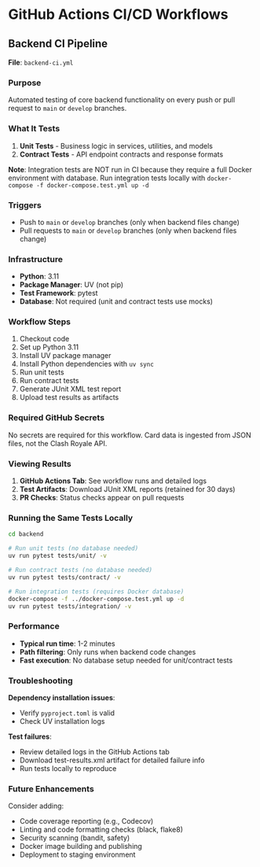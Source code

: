 # GitHub Actions CI/CD Workflows

## Backend CI Pipeline

**File**: `backend-ci.yml`

### Purpose
Automated testing of core backend functionality on every push or pull request to `main` or `develop` branches.

### What It Tests
1. **Unit Tests** - Business logic in services, utilities, and models
2. **Contract Tests** - API endpoint contracts and response formats

**Note**: Integration tests are NOT run in CI because they require a full Docker environment with database. Run integration tests locally with `docker-compose -f docker-compose.test.yml up -d`

### Triggers
- Push to `main` or `develop` branches (only when backend files change)
- Pull requests to `main` or `develop` branches (only when backend files change)

### Infrastructure
- **Python**: 3.11
- **Package Manager**: UV (not pip)
- **Test Framework**: pytest
- **Database**: Not required (unit and contract tests use mocks)

### Workflow Steps
1. Checkout code
2. Set up Python 3.11
3. Install UV package manager
4. Install Python dependencies with `uv sync`
5. Run unit tests
6. Run contract tests
7. Generate JUnit XML test report
8. Upload test results as artifacts

### Required GitHub Secrets

No secrets are required for this workflow. Card data is ingested from JSON files, not the Clash Royale API.

### Viewing Results

1. **GitHub Actions Tab**: See workflow runs and detailed logs
2. **Test Artifacts**: Download JUnit XML reports (retained for 30 days)
3. **PR Checks**: Status checks appear on pull requests

### Running the Same Tests Locally

```bash
cd backend

# Run unit tests (no database needed)
uv run pytest tests/unit/ -v

# Run contract tests (no database needed)
uv run pytest tests/contract/ -v

# Run integration tests (requires Docker database)
docker-compose -f ../docker-compose.test.yml up -d
uv run pytest tests/integration/ -v
```

### Performance

- **Typical run time**: 1-2 minutes
- **Path filtering**: Only runs when backend code changes
- **Fast execution**: No database setup needed for unit/contract tests

### Troubleshooting

**Dependency installation issues**:
- Verify `pyproject.toml` is valid
- Check UV installation logs

**Test failures**:
- Review detailed logs in the GitHub Actions tab
- Download test-results.xml artifact for detailed failure info
- Run tests locally to reproduce

### Future Enhancements

Consider adding:
- Code coverage reporting (e.g., Codecov)
- Linting and code formatting checks (black, flake8)
- Security scanning (bandit, safety)
- Docker image building and publishing
- Deployment to staging environment
